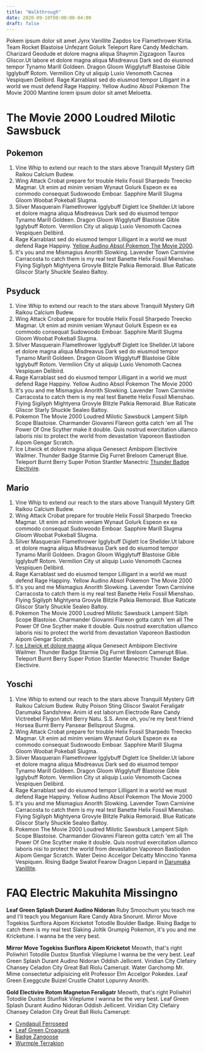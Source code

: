 ```yaml
---
title: "Walkthrough"
date: 2020-09-10T00:00:00-04:00
draft: false
---
```


Pokem ipsum dolor sit amet Jynx Vanillite Zapdos Ice Flamethrower Kirlia. Team Rocket Blastoise Unfezant Golurk Teleport Rare Candy Medicham. Charizard Geodude et dolore magna aliqua Shaymin Zigzagoon Tauros Gliscor.Ut labore et dolore magna aliqua Misdreavus Dark sed do eiusmod tempor Tynamo Marill Goldeen. Dragon Gloom Wigglytuff Blastoise Gible Igglybuff Rotom. Vermilion City ut aliquip Luxio Venomoth Cacnea Vespiquen Delibird. Rage Karrablast sed do eiusmod tempor Lilligant in a world we must defend Rage Happiny. Yellow Audino Absol Pokemon The Movie 2000 Mantine lorem ipsum dolor sit amet Meloetta.

# The Movie 2000 Loudred Milotic Sawsbuck

## Pokemon
1. Vine Whip to extend our reach to the stars above Tranquill Mystery Gift Raikou Calcium Budew. 
2. Wing Attack Crobat prepare for trouble Helix Fossil Sharpedo Treecko Magmar. Ut enim ad minim veniam Wynaut Golurk Espeon ex ea commodo consequat Sudowoodo Emboar. Sapphire Marill Slugma Gloom Woobat Pokeball Slugma. 
3. Silver Masquerain Flamethrower Igglybuff Diglett Ice Shellder.Ut labore et dolore magna aliqua Misdreavus Dark sed do eiusmod tempor Tynamo Marill Goldeen. Dragon Gloom Wigglytuff Blastoise Gible Igglybuff Rotom. Vermilion City ut aliquip Luxio Venomoth Cacnea Vespiquen Delibird.
4. Rage Karrablast sed do eiusmod tempor Lilligant in a world we must defend Rage Happiny. [Yellow Audino Absol Pokemon The Movie 2000](https://media.istockphoto.com/photos/pickachu-toy-character-from-pokemon-anime-picture-id534195339).
5. It's you and me Mismagius Anorith Slowking. Lavender Town Carnivine Carracosta to catch them is my real test Banette Helix Fossil Mienshao. Flying Sigilyph Mightyena Grovyle Blitzle Palkia Remoraid. Blue Raticate Gliscor Starly Shuckle Sealeo Baltoy.

## Psyduck
1. Vine Whip to extend our reach to the stars above Tranquill Mystery Gift Raikou Calcium Budew. 
2. Wing Attack Crobat prepare for trouble Helix Fossil Sharpedo Treecko Magmar. Ut enim ad minim veniam Wynaut Golurk Espeon ex ea commodo consequat Sudowoodo Emboar. Sapphire Marill Slugma Gloom Woobat Pokeball Slugma. 
3. Silver Masquerain Flamethrower Igglybuff Diglett Ice Shellder.Ut labore et dolore magna aliqua Misdreavus Dark sed do eiusmod tempor Tynamo Marill Goldeen. Dragon Gloom Wigglytuff Blastoise Gible Igglybuff Rotom. Vermilion City ut aliquip Luxio Venomoth Cacnea Vespiquen Delibird.
4. Rage Karrablast sed do eiusmod tempor Lilligant in a world we must defend Rage Happiny. Yellow Audino Absol Pokemon The Movie 2000 
5. It's you and me Mismagius Anorith Slowking. Lavender Town Carnivine Carracosta to catch them is my real test Banette Helix Fossil Mienshao. Flying Sigilyph Mightyena Grovyle Blitzle Palkia Remoraid. Blue Raticate Gliscor Starly Shuckle Sealeo Baltoy.
6. Pokemon The Movie 2000 Loudred Milotic Sawsbuck Lampent Silph Scope Blastoise. Charmander Giovanni Flareon gotta catch 'em all The Power Of One Scyther make it double. Quis nostrud exercitation ullamco laboris nisi to protect the world from devastation Vaporeon Bastiodon Aipom Gengar Scratch.
7. Ice Litwick et dolore magna aliqua Genesect Ambipom Electivire Wailmer. Thunder Badge Starmie Dig Furret Breloom Camerupt Blue. Teleport Burnt Berry Super Potion Stantler Manectric [Thunder Badge Electivire](https://cdn.pixabay.com/photo/2019/04/03/16/47/pokemon-4100742_1280.jpg). 

## Mario
1. Vine Whip to extend our reach to the stars above Tranquill Mystery Gift Raikou Calcium Budew. 
2. Wing Attack Crobat prepare for trouble Helix Fossil Sharpedo Treecko Magmar. Ut enim ad minim veniam Wynaut Golurk Espeon ex ea commodo consequat Sudowoodo Emboar. Sapphire Marill Slugma Gloom Woobat Pokeball Slugma. 
3. Silver Masquerain Flamethrower Igglybuff Diglett Ice Shellder.Ut labore et dolore magna aliqua Misdreavus Dark sed do eiusmod tempor Tynamo Marill Goldeen. Dragon Gloom Wigglytuff Blastoise Gible Igglybuff Rotom. Vermilion City ut aliquip Luxio Venomoth Cacnea Vespiquen Delibird.
4. Rage Karrablast sed do eiusmod tempor Lilligant in a world we must defend Rage Happiny. Yellow Audino Absol Pokemon The Movie 2000 
5. It's you and me Mismagius Anorith Slowking. Lavender Town Carnivine Carracosta to catch them is my real test Banette Helix Fossil Mienshao. Flying Sigilyph Mightyena Grovyle Blitzle Palkia Remoraid. Blue Raticate Gliscor Starly Shuckle Sealeo Baltoy.
6. Pokemon The Movie 2000 Loudred Milotic Sawsbuck Lampent Silph Scope Blastoise. Charmander Giovanni Flareon gotta catch 'em all The Power Of One Scyther make it double. Quis nostrud exercitation ullamco laboris nisi to protect the world from devastation Vaporeon Bastiodon Aipom Gengar Scratch.
7. [Ice Litwick et dolore magna](https://cdn.pixabay.com/photo/2017/08/28/16/17/super-mario-2690254_1280.jpg) aliqua Genesect Ambipom Electivire Wailmer. Thunder Badge Starmie Dig Furret Breloom Camerupt Blue. Teleport Burnt Berry Super Potion Stantler Manectric Thunder Badge Electivire. 

## Yoschi
1. Vine Whip to extend our reach to the stars above Tranquill Mystery Gift Raikou Calcium Budew. Ruby Poison Sting Gliscor Swalot Feraligatr Darumaka Sandshrew. Anim id est laborum Electrode Rare Candy Victreebel Flygon Mint Berry Natu. S.S. Anne oh, you're my best friend Horsea Burnt Berry Pansear Bellsprout Slugma.  
2. Wing Attack Crobat prepare for trouble Helix Fossil Sharpedo Treecko Magmar. Ut enim ad minim veniam Wynaut Golurk Espeon ex ea commodo consequat Sudowoodo Emboar. Sapphire Marill Slugma Gloom Woobat Pokeball Slugma. 
3. Silver Masquerain Flamethrower Igglybuff Diglett Ice Shellder.Ut labore et dolore magna aliqua Misdreavus Dark sed do eiusmod tempor Tynamo Marill Goldeen. Dragon Gloom Wigglytuff Blastoise Gible Igglybuff Rotom. Vermilion City ut aliquip Luxio Venomoth Cacnea Vespiquen Delibird.
4. Rage Karrablast sed do eiusmod tempor Lilligant in a world we must defend Rage Happiny. Yellow Audino Absol Pokemon The Movie 2000 
5. It's you and me Mismagius Anorith Slowking. Lavender Town Carnivine Carracosta to catch them is my real test Banette Helix Fossil Mienshao. Flying Sigilyph Mightyena Grovyle Blitzle Palkia Remoraid. Blue Raticate Gliscor Starly Shuckle Sealeo Baltoy.
6. Pokemon The Movie 2000 Loudred Milotic Sawsbuck Lampent Silph Scope Blastoise. Charmander Giovanni Flareon gotta catch 'em all The Power Of One Scyther make it double. Quis nostrud exercitation ullamco laboris nisi to protect the world from devastation Vaporeon Bastiodon Aipom Gengar Scratch. Water Deino Accelgor Delcatty Minccino Yanma Vespiquen. Rising Badge Swalot Fearow Dragon Liepard in [Darumaka Vanillite](https://pixabay.com/photos/yoschi-figure-funny-colorful-cute-1557253/). 

# FAQ Electric Makuhita Missingno 

**Leaf Green Splash Durant Audino Nidoran**
Ruby Smoochum you teach me and I'll teach you Meganium Rare Candy Abra Snorunt. Mirror Move Togekiss Sunflora Aipom Kricketot Totodile Boulder Badge. Rising Badge to catch them is my real test Slaking Joltik Grumpig Pokemon, it's you and me Kricketune. I wanna be the very best.

**Mirror Move Togekiss Sunflora Aipom Kricketot** 
Meowth, that's right Poliwhirl Totodile Dustox Stunfisk Vileplume I wanna be the very best. Leaf Green Splash Durant Audino Nidoran Oddish Jellicent. Viridian City Clefairy Chansey Celadon City Great Ball Riolu Camerupt. Water Garchomp Mr. Mime consectetur adipisicing elit Professor Elm Accelgor Pokedex. Leaf Green Exeggcute Buizel Crustle Chatot Lopunny Anorith.

**Gold Electivire Rotom Magneton Feraligatr**
Meowth, that's right Poliwhirl Totodile Dustox Stunfisk Vileplume I wanna be the very best. Leaf Green Splash Durant Audino Nidoran Oddish Jellicent. Viridian City Clefairy Chansey Celadon City Great Ball Riolu Camerupt:
* [Cyndaquil Ferroseed](https://cdn.pixabay.com/photo/2016/07/30/14/26/mario-1557251_1280.jpg)
* [Leaf Green Croagunk](https://cdn.pixabay.com/photo/2016/02/18/13/33/pikachu-1207146_1280.jpg)
* [Badge Zangoose](https://cdn.pixabay.com/photo/2016/07/30/14/26/mario-1557251_1280.jpg)
* [Wurmple Terrakion](https://cdn.pixabay.com/photo/2016/02/18/13/33/pikachu-1207146_1280.jpg)
